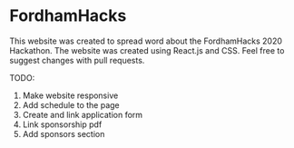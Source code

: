 # FordhamHacks
This website was created to spread word about the FordhamHacks 2020 Hackathon. The website was created using React.js and CSS. Feel free to suggest changes with pull requests.

TODO:
1. Make website responsive
2. Add schedule to the page
3. Create and link application form
4. Link sponsorship pdf
5. Add sponsors section
